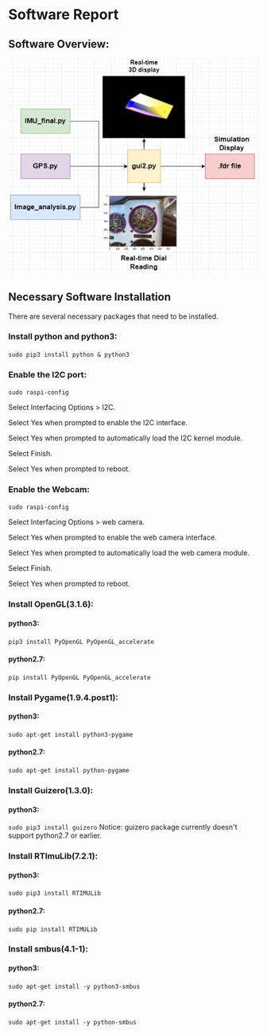 # Software Report
## Software Overview:
![](https://github.com/BU-Senior-Design-Aerobatics-Black-Box/BU-Senior-Design-Aerobatics-Black-Box.github.io/blob/main/Software_Overview.PNG)

## Necessary Software Installation
There are several necessary packages that need to be installed.
### Install python and python3: 
`sudo pip3 install python & python3`
### Enable the I2C port:

`sudo raspi-config`

Select Interfacing Options > I2C.

Select Yes when prompted to enable the I2C interface.

Select Yes when prompted to automatically load the I2C kernel module.

Select Finish.

Select Yes when prompted to reboot.

### Enable the Webcam:

`sudo raspi-config`

Select Interfacing Options > web camera.

Select Yes when prompted to enable the web camera interface.

Select Yes when prompted to automatically load the web camera module.

Select Finish.

Select Yes when prompted to reboot.

### Install OpenGL(3.1.6):
#### python3:
`pip3 install PyOpenGL PyOpenGL_accelerate`
#### python2.7:
`pip install PyOpenGL PyOpenGL_accelerate`

### Install Pygame(1.9.4.post1):
#### python3:
`sudo apt-get install python3-pygame`
#### python2.7:
`sudo apt-get install python-pygame `

### Install Guizero(1.3.0):
#### python3:
`sudo pip3 install guizero`
Notice: guizero package currently doesn't support python2.7 or earlier.

### Install RTImuLib(7.2.1):
#### python3:
`sudo pip3 install RTIMULib`
#### python2.7:
`sudo pip install RTIMULib`

### Install smbus(4.1-1):
#### python3:
`sudo apt-get install -y python3-smbus`
#### python2.7:
`sudo apt-get install -y python-smbus`

